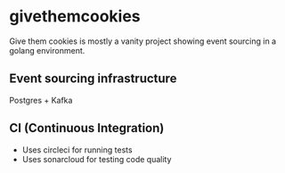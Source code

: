 # givethemcookies
Give them cookies is mostly a vanity project showing event sourcing in a golang environment.

## Event sourcing infrastructure
Postgres + Kafka

## CI (Continuous Integration)
- Uses circleci for running tests
- Uses sonarcloud for testing code quality